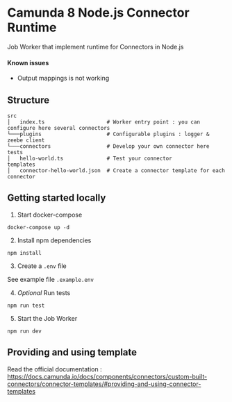 # Camunda 8 Node.js Connector Runtime

Job Worker that implement runtime for Connectors in Node.js

#### Known issues

- Output mappings is not working

## Structure

```
src
│   index.ts                    # Worker entry point : you can configure here several connectors
└───plugins                     # Configurable plugins : logger & zeebe client
└───connectors                  # Develop your own connector here
tests
│   hello-world.ts              # Test your connector
templates
│   connector-hello-world.json  # Create a connector template for each connector
```

## Getting started locally

1. Start docker-compose

```
docker-compose up -d
```

2. Install npm dependencies

```
npm install
```

3. Create a `.env` file

See example file `.example.env`

4. *Optional* Run tests

```
npm run test
```

5. Start the Job Worker

```
npm run dev
```

## Providing and using template 

Read the official documentation : https://docs.camunda.io/docs/components/connectors/custom-built-connectors/connector-templates/#providing-and-using-connector-templates